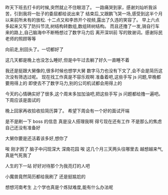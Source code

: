 昨天下班去打卡的时候,突然就止不住眼泪了。
一路痛哭到家，感谢刘灿听我诉苦，引到我将一肚子的委屈都给说出来了
结束后,又跟鹏飞哭一场,感受到这半个月以来前所未有的放松.
十二点又和李昂开个视频,露出了久违的笑容了。
早上六点多起来又写了防抖节流,树结构转数组,数组转树结构。
而且还撸了一发,骑自行车来的路上,自己脑海中不断畅想过了数字马力后
离开深圳前 写的致谢词。感谢际民老师的照顾等等

向前走,别回头了。一切都好了

这几天都是晚上也没怎么睡好,但是中午过去躺了好久一直睡不着

我还是挺跟大舅像的,很多时候也想学大舅
数字马力也没有下文了,会不会是简历这次没有筛选过呢。
现在找工作真是不容乐观啊
准备着吧,这些手写 js 问题,早晚都要用得上的
即使去不了数字马力,别的公司机试都会用得上的

今天的心情确实好了很多,这个周末多加加油吧,把这些手写 js 问题都给撸一遍吧。下周应该是面试的

晚上回家再收拾收拾简历算了。
希望下周会有一个好的面试开端

是不是刷一下 boss 的信息 真是没人搭理我啊
得亏现在还有工作 不是那么的焦虑
自己还没有准备好

大舅你要是还活着该多好,想你了

唉 刚才困了 脑子中闪现深大 深南花园
唉 这几个月三天两头往哪里去
越想越来气,真是气死我了

人生的下一站 好好对待那个为我亮灯的人吧

小魔兽竟然简历都给我刷了 还是挺尴尬的

想想河南考生 上个学也真是个炼狱难度,能有什么办法呢
